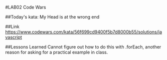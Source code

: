 #LAB02 Code Wars

##Today's kata:
My Head is at the wrong end

##Link
https://www.codewars.com/kata/56f699cd9400f5b7d8000b55/solutions/javascript

##Lessons Learned
Cannot figure out how to do this with .forEach, another reason for asking for a practical example in class.
